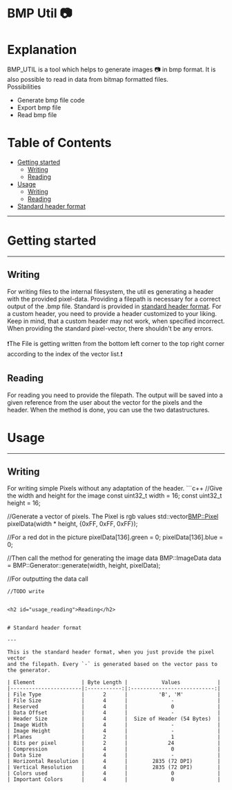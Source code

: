 # BMP Util 📷

# Explanation

BMP_UTIL is a tool which helps to generate images 📷 in bmp format.
It is also possible to read in data from bitmap formatted files.
<br>
Possibilities

- Generate bmp file code
- Export bmp file
- Read bmp file

# Table of Contents

- [Getting started](#getting-started)
  - [Writing](#getting_started_writing)
  - [Reading](#getting_started_reading)
- [Usage](#usage)
  - [Writing](#usage_writing)
  - [Reading](#usage_reading)
- [Standard header format](#standard-header-format)

---

# Getting started

---

<h2 id="getting_started_writing">Writing</h2>

For writing files to the internal filesystem, the util es generating
a header with the provided pixel-data. Providing a filepath is necessary
for a correct output of the .bmp file. Standard is provided in [standard header format](#standard-header-format).
For a custom header, you need to provide a header customized to your liking.
Keep in mind, that a custom header may not work, when specified incorrect.
When providing the standard pixel-vector, there shouldn't be any errors.
<br>
<br>
❗️The File is getting written from the bottom left corner to the 
top right corner according to the index of the vector list.❗️

<h2 id="getting_started_reading">Reading</h2>
For reading you need to provide the filepath. The output will be saved into a given
reference from the user about the vector for the pixels and the header. 
When the method is done, you can use the two datastructures.

# Usage

---

<h2 id="usage_writing">Writing</h2>
For writing simple Pixels without any adaptation of the header.
```c++
//Give the width and height for the image
const uint32_t width = 16;
const uint32_t height = 16;

//Generate a vector of pixels. The Pixel is rgb values
std::vector<BMP::Pixel> pixelData(width * height, {0xFF, 0xFF, 0xFF});

//For a red dot in the picture
pixelData[136].green = 0;
pixelData[136].blue = 0;

//Then call the method for generating the image data
BMP::ImageData data = BMP::Generator::generate(width, height, pixelData);

//For outputting the data call
```
//TODO write 


<h2 id="usage_reading">Reading</h2>


# Standard header format

---

This is the standard header format, when you just provide the pixel vector
and the filepath. Every `-` is generated based on the vector pass to the generator.

| Element               | Byte Length |           Values            |
|-----------------------|:-----------:|:---------------------------:|
| File Type             |      2      |          'B', 'M'           |
| File Size             |      4      |              -              |
| Reserved              |      4      |              0              |
| Data Offset           |      4      |              -              |
| Header Size           |      4      |  Size of Header (54 Bytes)  |
| Image Width           |      4      |              -              |
| Image Height          |      4      |              -              |
| Planes                |      2      |              1              |
| Bits per pixel        |      2      |             24              |
| Compression           |      4      |              0              |
| Data Size             |      4      |              -              |
| Horizontal Resolution |      4      |        2835 (72 DPI)        |
| Vertical Resolution   |      4      |        2835 (72 DPI)        |
| Colors used           |      4      |              0              |
| Important Colors      |      4      |              0              |





